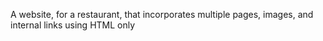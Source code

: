 A website, for a restaurant, that incorporates multiple pages, images, and internal links using HTML only
